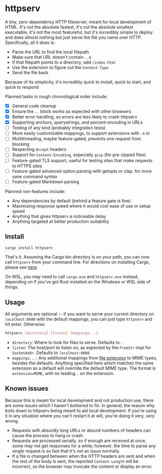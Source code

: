 # httpserv

A tiny, zero-dependency HTTP fileserver, meant for local development of HTML.
It's not the absolute fastest, it's not the absolute smallest executable, it's
not the most featureful, but it's incredibly simple to deploy and does almost
nothing but just serve the file you name over HTTP. Specifically, all it does
is:

- Parse the URL to find the local filepath
- Make sure that URL doesn't contain `..`s
- If that filepath points to a directory, add `/index.html`
- Use the extension to figure out the `Content-Type`
- Send the file back

Because of its simplicity, it's incredibly quick to install, quick to start,
and quick to respond

Planned tasks in rough chronological order include:

- [x] General code cleanup
- [x] Ensure the `..` block works as expected with other browsers
- [x] Better error handling, so errors are less likely to crash httpserv
- [x] Supporting anchors, querystrings, and percent-encoding in URLs
- [ ] Testing of any kind (probably integration tests)
- [ ] More easily customizable mappings, to support extensions with `.`s in
- [ ] Multithreading, maybe feature-gated, prevents one request from blocking
- [ ] Respecting `Accept` headers
- [ ] Support for `Content-Encoding`, especially `gzip` (for pre-zipped files)
- [ ] Feature-gated TLS support, useful for testing sites that make requests to
  HTTPS sites
- [ ] Feature-gated advanced option parsing with getopts or clap, for more sane
  command syntax
- [ ] Feature-gated Markdown parsing

Planned non-features include:

- Any dependencies by default (behind a feature gate is fine)
- Maximizing response speed where it would cost ease of use or setup speed
- Anything that gives httpserv a noticeable delay
- Anything targeted at better production suitability

## Install

```sh
cargo install httpserv
```

That's it. Assuming the Cargo bin directory is on your path, you can now call
`httpserv` from your command line. For directions on installing Cargo, please
see [here](https://rustup.rs/).

On WSL, you may need to call `cargo.exe` and `httpserv.exe` instead, depending
on if you've got Rust installed on the Windows or WSL side of things.

## Usage

All arguments are optional -- if you want to serve your current directory on
`localhost:8080` with the default mappings, you can just type `httpserv` and
hit enter. Otherwise:

```sh
httpserv [directory] [listen] [mappings...]
```

- `directory`: Where to look for files to serve. Defaults to `.`
- `listen`: The host/port to listen on, as expected by the `FromStr` impl for
  `SocketAddr`. Defaults to `localhost:8080`
- `mappings...`: Any additional mappings from [file extension][ext] to MIME
  types, besides the defaults. Anything specified here which matches the same
  extension as a default will override the default MIME type. The format is
  `extension=MIME`, with no leading `.` on the extension.

 [ext]: https://doc.rust-lang.org/std/path/struct.Path.html#method.extension

## Known issues

Because this is meant for local development and not production use, there are
some issues which I haven't bothered to fix. In general, the reason why boils
down to httpserv being meant to aid local development. If you're using it in
any situation where you can't restart it at will, you're doing it very, *very*
wrong.

- Requests with absurdly long URLs or absurd numbers of headers can cause the
  process to hang or crash
- Requests are processed serially, so if enough are received at once, some may
  not get responses for a while; however, the time to parse any single request
  is so fast that it's not an issue normally
- If a file is changed between when the HTTP headers are sent and when the
  rest of the body is sent, the reported `Content-Length` will be incorrect,
  so the browser may truncate the content or display an error.
